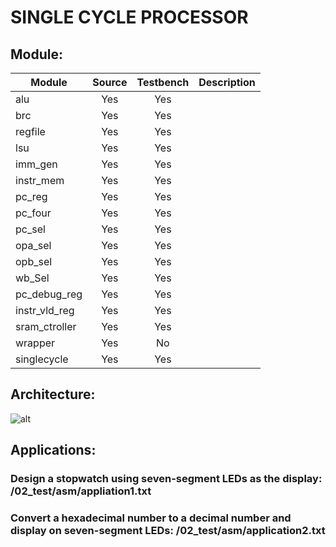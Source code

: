 # SINGLE CYCLE PROCESSOR


## Module:

| **Module**  | **Source** |  **Testbench**  |                                           Description                                             |
|-------------|:----------:|:---------------:|:-------------------------------------------------------------------------------------------------:|
|   alu       |     Yes    |       Yes       |                                                                                                   |
|   brc       |     Yes    |       Yes       |                                                                                                   |
|   regfile   |     Yes    |       Yes       |                                                                                                   |
|   lsu       |     Yes    |       Yes       |                                                                                                   |
|   imm_gen   |     Yes    |       Yes       |                                                                                                   |
|   instr_mem |     Yes    |       Yes       |                                                                                                   |
|   pc_reg    |     Yes    |       Yes       |                                                                                                   |
|   pc_four   |     Yes    |       Yes       |                                                                                                   |
|   pc_sel    |     Yes    |       Yes       |                                                                                                   |
|   opa_sel   |     Yes    |       Yes       |                                                                                                   |
|   opb_sel   |     Yes    |       Yes       |                                                                                                   |
|   wb_Sel    |     Yes    |       Yes       |                                                                                                   |
|pc_debug_reg |     Yes    |       Yes       |                                                                                                   |
|instr_vld_reg|     Yes    |       Yes       |                                                                                                   |
|sram_ctroller|     Yes    |       Yes       |                                                                                                   |
|  wrapper    |     Yes    |       No        |                                                                                                   |
|  singlecycle|     Yes    |       Yes       |                                                                                                   |


## Architecture:
![alt](https://github.com/user-attachments/assets/4cdfbc29-94ea-4c5a-9282-692287e221d9)
## Applications: 
### Design a stopwatch using seven-segment LEDs as the display: /02_test/asm/appliation1.txt
### Convert a hexadecimal number to a decimal number and display on seven-segment LEDs: /02_test/asm/application2.txt
